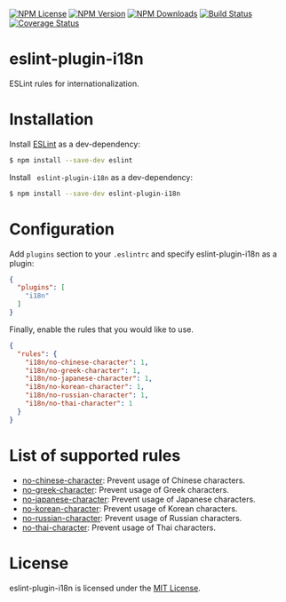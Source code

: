 [![NPM License][npm-license-image]][npm-license-url]
[![NPM Version][npm-version-image]][npm-version-url]
[![NPM Downloads][npm-downloads-image]][npm-downloads-url]
[![Build Status][travis-image]][travis-url]
[![Coverage Status][codecov-image]][codecov-url]

[npm-license-image]: https://img.shields.io/npm/l/eslint-plugin-i18n.svg
[npm-license-url]: https://www.npmjs.com/package/eslint-plugin-i18n
[npm-version-image]: https://img.shields.io/npm/v/eslint-plugin-i18n.svg
[npm-version-url]: https://www.npmjs.com/package/eslint-plugin-i18n
[npm-downloads-image]: https://img.shields.io/npm/dt/eslint-plugin-i18n.svg
[npm-downloads-url]: https://www.npmjs.com/package/eslint-plugin-i18n
[travis-image]: https://img.shields.io/travis/chejen/eslint-plugin-i18n.svg
[travis-url]: https://travis-ci.org/chejen/eslint-plugin-i18n
[codecov-image]: https://codecov.io/github/chejen/eslint-plugin-i18n/coverage.svg?branch=master
[codecov-url]: https://codecov.io/github/chejen/eslint-plugin-i18n?branch=master


eslint-plugin-i18n
===================

ESLint rules for internationalization.

# Installation

Install [ESLint](https://www.github.com/eslint/eslint) as a dev-dependency:

```sh
$ npm install --save-dev eslint
```

Install ` eslint-plugin-i18n` as a dev-dependency:

```sh
$ npm install --save-dev eslint-plugin-i18n
```

# Configuration

Add `plugins` section to your `.eslintrc` and specify eslint-plugin-i18n as a plugin:

```json
{
  "plugins": [
    "i18n"
  ]
}
```

Finally, enable the rules that you would like to use.

```json
{
  "rules": {
    "i18n/no-chinese-character": 1,
    "i18n/no-greek-character": 1,
    "i18n/no-japanese-character": 1,
    "i18n/no-korean-character": 1,
    "i18n/no-russian-character": 1,
    "i18n/no-thai-character": 1
  }
}
```


# List of supported rules

* [no-chinese-character](docs/rules/no-chinese-character.md): Prevent usage of Chinese characters.
* [no-greek-character](docs/rules/no-greek-character.md): Prevent usage of Greek characters.
* [no-japanese-character](docs/rules/no-japanese-character.md): Prevent usage of Japanese characters.
* [no-korean-character](docs/rules/no-korean-character.md): Prevent usage of Korean characters.
* [no-russian-character](docs/rules/no-russian-character.md): Prevent usage of Russian characters.
* [no-thai-character](docs/rules/no-thai-character.md): Prevent usage of Thai characters.


# License

eslint-plugin-i18n is licensed under the [MIT License](http://www.opensource.org/licenses/mit-license.php).
